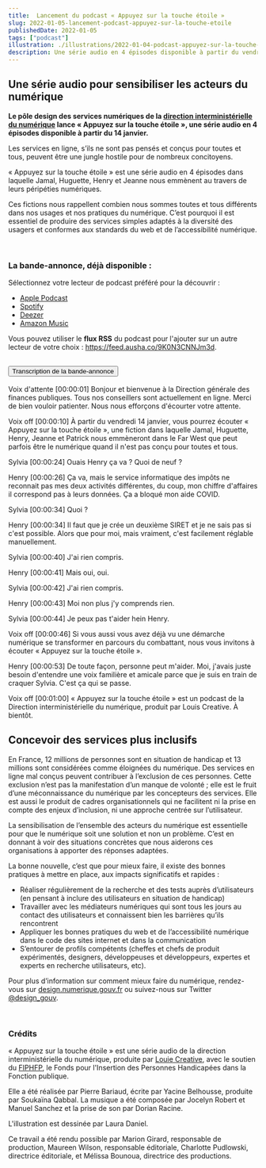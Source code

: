 ```yaml
---
title:  Lancement du podcast « Appuyez sur la touche étoile »
slug: 2022-01-05-lancement-podcast-appuyez-sur-la-touche-etoile
publishedDate: 2022-01-05
tags: ["podcast"]
illustration: ./illustrations/2022-01-04-podcast-appuyez-sur-la-touche-etoile.png
description: Une série audio en 4 épisodes disponible à partir du vendredi 14 janvier
---
```


## Une série audio pour sensibiliser les acteurs du numérique

**Le pôle design des services numériques de la [direction interministérielle du numérique](https://www.numerique.gouv.fr/) lance « Appuyez sur la touche étoile », une série audio en 4 épisodes disponible à partir du 14 janvier.**

Les services en ligne, s’ils ne sont pas pensés et conçus pour toutes et tous, peuvent être une jungle hostile pour de nombreux concitoyens.

« Appuyez sur la touche étoile » est une série audio en 4 épisodes dans laquelle Jamal, Huguette, Henry et Jeanne nous emmènent au travers de leurs péripéties numériques.

Ces fictions nous rappellent combien nous sommes toutes et tous différents dans nos usages et nos pratiques du numérique. C’est pourquoi il est essentiel de produire des services simples adaptés à la diversité des usagers et conformes aux standards du web et de l’accessibilité numérique.

<br/>

### La bande-annonce, déjà disponible :
Sélectionnez votre lecteur de podcast préféré pour la découvrir :

* [Apple Podcast](https://podcasts.apple.com/us/podcast/appuyez-sur-la-touche-étoile/id1603049513)
* [Spotify](https://open.spotify.com/show/5KEn4GKI85me05RLEMppTD)
* [Deezer](https://www.deezer.com/show/3259782)
* [Amazon Music](https://music.amazon.fr/podcasts/41f8d959-a1d7-475a-8e39-053370bcfdd9/appuyez-sur-la-touche-étoile)

Vous pouvez utiliser le **flux RSS** du podcast pour l'ajouter sur un autre lecteur de votre choix : https://feed.ausha.co/9K0N3CNNJm3d.

<section class="fr-accordion">
  <h2 class="fr-accordion__title">
    <button class="fr-accordion__btn" aria-expanded="false" aria-controls="accordion-transcription">Transcription de la bande-annonce</button>
  </h2>
  <div class="fr-collapse" id="accordion-transcription" style="--collapse:-10579px;">
    <p>Voix d'attente [00:00:01] Bonjour et bienvenue à la Direction générale des finances publiques. Tous nos conseillers sont actuellement en ligne. Merci de bien vouloir patienter. Nous nous efforçons d'écourter votre attente.</p>
    <p>Voix off [00:00:10] À partir du vendredi 14 janvier, vous pourrez écouter « Appuyez sur la touche étoile », une fiction dans laquelle Jamal, Huguette, Henry, Jeanne et Patrick nous emmèneront dans le Far West que peut parfois être le numérique quand il n'est pas conçu pour toutes et tous.</p>
    <p>Sylvia [00:00:24] Ouais Henry ça va ? Quoi de neuf ?</p>
    <p>Henry [00:00:26] Ça va, mais le service informatique des impôts ne reconnait pas mes deux activités différentes, du coup, mon chiffre d'affaires il correspond pas à leurs données. Ça a bloqué mon aide COVID.</p>
    <p>Sylvia [00:00:34] Quoi ?</p>
    <p>Henry [00:00:34] Il faut que je crée un deuxième SIRET et je ne sais pas si c'est possible. Alors que pour moi, mais vraiment, c'est facilement réglable manuellement.</p>
    <p>Sylvia [00:00:40] J'ai rien compris.</p>
    <p>Henry [00:00:41] Mais oui, oui.</p>
    <p>Sylvia [00:00:42] J'ai rien compris.</p>
    <p>Henry [00:00:43] Moi non plus j'y comprends rien.</p>
    <p>Sylvia [00:00:44] Je peux pas t'aider hein Henry.</p>
    <p>Voix off [00:00:46] Si vous aussi vous avez déjà vu une démarche numérique se transformer en parcours du combattant, nous vous invitons à écouter « Appuyez sur la touche étoile ».</p>
    <p>Henry [00:00:53] De toute façon, personne peut m'aider. Moi, j'avais juste besoin d'entendre une voix familière et amicale parce que je suis en train de craquer Sylvia. C'est ça qui se passe.</p>
    <p>Voix off [00:01:00] « Appuyez sur la touche étoile » est un podcast de la Direction interministérielle du numérique, produit par Louis Creative. À bientôt.</p>
  </div>
</section>

## Concevoir des services plus inclusifs

En France, 12 millions de personnes sont en situation de handicap et 13 millions sont considérées comme éloignées du numérique. Des services en ligne mal conçus peuvent contribuer à l’exclusion de ces personnes. Cette exclusion n’est pas la manifestation d’un manque de volonté ; elle est le fruit d’une méconnaissance du numérique par les concepteurs des services. Elle est aussi le produit de cadres organisationnels qui ne facilitent ni la prise en compte des enjeux d’inclusion, ni une approche centrée sur l’utilisateur.

La sensibilisation de l’ensemble des acteurs du numérique est essentielle pour que le numérique soit une solution et non un problème. C’est en donnant à voir des situations concrètes que nous aiderons ces organisations à apporter des réponses adaptées.

La bonne nouvelle, c’est que pour mieux faire, il existe des bonnes pratiques à mettre en place, aux impacts significatifs et rapides :
* Réaliser régulièrement de la recherche et des tests auprès d’utilisateurs (en pensant à inclure des utilisateurs en situation de handicap)
* Travailler avec les médiateurs numériques qui sont tous les jours au contact des utilisateurs et connaissent bien les barrières qu’ils rencontrent
* Appliquer les bonnes pratiques du web et de l’accessibilité numérique dans le code des sites internet et dans la communication
* S’entourer de profils compétents (cheffes et chefs de produit expérimentés, designers, développeuses et développeurs, expertes et experts en recherche utilisateurs, etc).

Pour plus d’information sur comment mieux faire du numérique, rendez-vous sur [design.numerique.gouv.fr](https://design.numerique.gouv.fr) ou suivez-nous sur Twitter [@design_gouv](https://twitter.com/design_gouv).

<br>

### Crédits
« Appuyez sur la touche étoile » est une série audio de la direction interministérielle du numérique, produite par [Louie Creative](https://twitter.com/Louie_Creative), avec le soutien du [FIPHFP](http://www.fiphfp.fr/), le Fonds pour l'Insertion des Personnes Handicapées dans la Fonction publique.

Elle a été réalisée par Pierre Bariaud, écrite par Yacine Belhousse, produite par Soukaïna Qabbal. La musique a été composée par Jocelyn Robert et Manuel Sanchez et la prise de son par Dorian Racine.

L'illustration est dessinée par Laura Daniel.

Ce travail a été rendu possible par Marion Girard, responsable de production, Maureen Wilson, responsable éditoriale, Charlotte Pudlowski, directrice éditoriale, et Mélissa Bounoua, directrice des productions.
